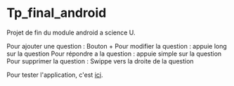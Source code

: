 # Tp_final_android
Projet de fin du module android a science U.

Pour ajouter une question : Bouton +
Pour modifier la question : appuie long sur la question
Pour répondre a la question : appuie simple sur la question
Pour supprimer la question : Swippe vers la droite de la question

Pour tester l'application, c'est [ici](https://github.com/VannSup/Tp_final_android/blob/master/app/release/ApplicationSigner.apk).
